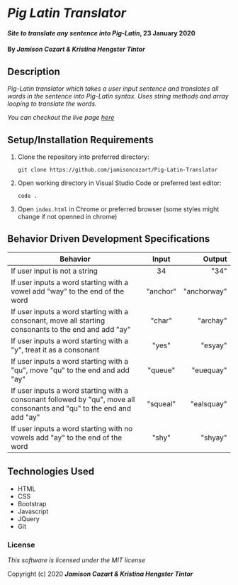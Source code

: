 # _Pig Latin Translator_

#### _Site to translate any sentence into Pig-Latin_, 23 January 2020

#### By _**Jamison Cozart & Kristina Hengster Tintor**_

## Description

_Pig-Latin translator which takes a user input sentence and translates all words in the sentence into Pig-Latin syntax. Uses string methods and array looping to translate the words._

_You can checkout the live page [here]("https://jamisoncozart.github.io/Pig-Latin-Translator/")_

## Setup/Installation Requirements

1. Clone the repository into preferred directory:
    ```
    git clone https://github.com/jamisoncozart/Pig-Latin-Translator
    ```
2. Open working directory in Visual Studio Code or preferred text editor:
    ```
    code .
    ```
3. Open `index.html` in Chrome or preferred browser (some styles might change if not openned in chrome)

## Behavior Driven Development Specifications

| Behavior                                              | Input    | Output|
| ----------------------------------------------------- |:--------:| -----:|
| If user input is not a string                         | 34       |"34"|
| If user inputs a word starting with a vowel add "way" to the end of the word | "anchor" | "anchorway"|
| If user inputs a word starting with a consonant, move all starting consonants to the end and add "ay"      | "char"   | "archay" |
| If user inputs a word starting with a "y", treat it as a consonant        | "yes"  | "esyay"  |
| If user inputs a word starting with a "qu", move "qu" to the end and add "ay"   | "queue"    | "euequay"|
| If user inputs a word starting with a consonant followed by "qu", move all consonants and "qu" to the end and add "ay" | "squeal"    | "ealsquay" |
| If user inputs a word starting with no vowels add "ay" to the end of the word | "shy"    | "shyay" |

## Technologies Used

* HTML
* CSS
* Bootstrap
* Javascript
* JQuery
* Git

### License

*This software is licensed under the MIT license*

Copyright (c) 2020 **_Jamison Cozart & Kristina Hengster Tintor_**







